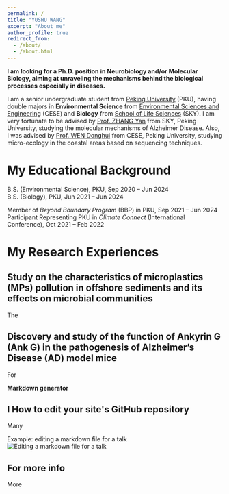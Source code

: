 ```yaml
---
permalink: /
title: "YUSHU WANG"
excerpt: "About me"
author_profile: true
redirect_from: 
  - /about/
  - /about.html
---
```

**I am looking for a Ph.D. position in Neurobiology and/or Molecular Biology, aiming at unraveling the mechanisms behind the biological processes especially in diseases.**

I am a senior undergraduate student from [Peking University](https://www.pku.edu.cn/) (PKU), having double majors in **Environmental Science** from  [Environmental Sciences and Engineering](http://cese.pku.edu.cn) (CESE) and **Biology** from [School of Life Sciences](https://www.pku.edu.cn) (SKY). I am very fortunate to be advised by [Prof. ZHANG Yan](https://bio.pku.edu.cn/homes/Index/news_cont_jl/17/95.html) from SKY, Peking University, studying the molecular mechanisms of Alzheimer Disease. Also, I was advised by [Prof. WEN Donghui](http://scholar.pku.edu.cn/dhwen) from CESE, Peking University, studying micro-ecology in the coastal areas based on sequencing techniques.

My Educational Background
======
B.S. (Environmental Science), PKU, Sep 2020 – Jun 2024  
B.S. (Biology), PKU, Jun 2021 – Jun 2024

Member of _Beyond Boundary Program_ (BBP) in PKU, Sep 2021 – Jun 2024  
Participant Representing PKU in _Climate Connect_ (International Conference), Oct 2021 – Feb 2022

My Research Experiences
======
Study on the characteristics of microplastics (MPs) pollution in offshore sediments and its effects on microbial communities  
------
The 

Discovery and study of the function of Ankyrin G (Ank G) in the pathogenesis of Alzheimer’s Disease (AD) model mice  
------
For 

**Markdown generator**

I 
How to edit your site's GitHub repository
------
Many

Example: editing a markdown file for a talk
![Editing a markdown file for a talk](/images/editing-talk.png)

For more info
------
More
